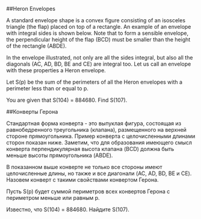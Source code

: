 ##Heron Envelopes


A standard envelope shape is a convex figure consisting of an isosceles triangle (the flap) placed on top of a rectangle.  An example of an envelope with integral sides is shown below.  Note that to form a sensible envelope, the perpendicular height of the flap (BCD) must be smaller than the height of the rectangle (ABDE).  


In the envelope illustrated, not only are all the sides integral, but also all the diagonals (AC, AD, BD, BE and CE) are integral too. Let us call an envelope with these properties a Heron envelope.


Let S(p) be the sum of the perimeters of all the Heron envelopes with a perimeter less than or equal to p. 


You are given that S(104) = 884680.  Find S(107).

##Конверты Герона


Стандартная форма конверта - это выпуклая фигура, состоящая из равнобедренного треугольника (клапана), размещенного на верхней стороне прямоугольника. Пример конверта с целочисленными длинами сторон показан ниже. Заметим, что для образования имеющего смысл конверта перпендикулярная высота клапана (BCD) должна быть меньше высоты прямоугольника (ABDE).  




В показанном выше конверте не только все стороны имеют целочисленные длины, но также и все диагонали (AC, AD, BD, BE и CE). Назовем конверт с такими свойствами конвертом Герона.


Пусть S(p) будет суммой периметров всех конвертов Герона с периметром меньше или равным p. 


Известно, что S(104) = 884680. Найдите S(107).

